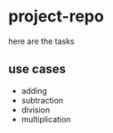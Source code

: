 # project-repo
here are the tasks
## use cases
- adding  
- subtraction
- division
- multiplication
